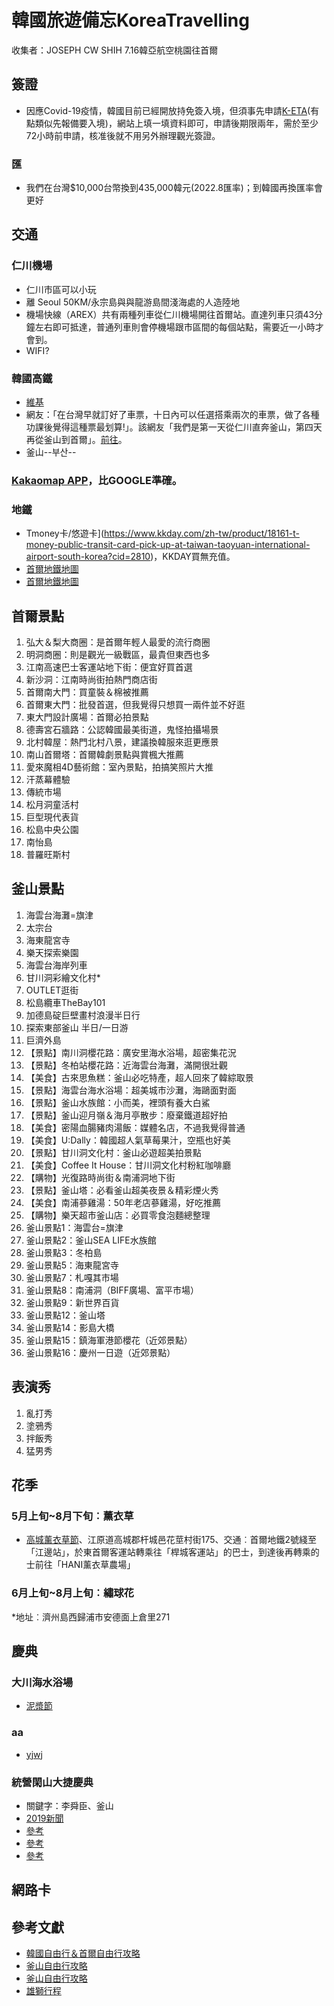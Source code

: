 # 韓國旅遊備忘KoreaTravelling
收集者：JOSEPH CW SHIH
7.16韓亞航空桃園往首爾
## 簽證
* 因應Covid-19疫情，韓國目前已經開放持免簽入境，但須事先申請[K-ETA](https://www.k-eta.go.kr/portal/apply/index.do)(有點類似先報備要入境)，網站上填一填資料即可，申請後期限兩年，需於至少72小時前申請，核准後就不用另外辦理觀光簽證。
### 匯
* 我們在台灣$10,000台幣換到435,000韓元(2022.8匯率)；到韓國再換匯率會更好
## 交通
### 仁川機場
* 仁川市區可以小玩
* 離 Seoul 50KM/永宗島與與龍游島間淺海處的人造陸地
* 機場快線（AREX）共有兩種列車從仁川機場開往首爾站。直達列車只須43分鐘左右即可抵達，普通列車則會停機場跟市區間的每個站點，需要近一小時才會到。
* WIFI?
### 韓國高鐵
* [維基](https://zh.wikipedia.org/zh-tw/%E9%9F%93%E5%9C%8B%E9%AB%98%E9%80%9F%E9%90%B5%E9%81%93)
* 網友：「在台灣早就訂好了車票，十日內可以任選搭乘兩次的車票，做了各種功課後覺得這種票最划算!」。該網友「我們是第一天從仁川直奔釜山，第四天再從釜山到首爾」。[前往](https://jumptiger22.pixnet.net/blog/post/219766257-%E3%80%90%E9%A6%96%E7%88%BE%E9%87%9C%E5%B1%B1%E3%80%91ktx%E5%B1%8D%E9%80%9F%E5%88%97%E8%BB%8A)。
* 釜山--부산--
### [Kakaomap APP](https://apps.apple.com/tw/app/kakaomap-korea-no-1-map/id304608425)，比GOOGLE準確。
### 地鐵
* Tmoney卡/悠遊卡](https://www.kkday.com/zh-tw/product/18161-t-money-public-transit-card-pick-up-at-taiwan-taoyuan-international-airport-south-korea?cid=2810)，KKDAY買無充值。
* [首爾地鐵地圖](http://img.hanyouwang.com/news/20170405/1491351137778843.jpg)
* [首爾地鐵地圖](https://drive.google.com/drive/folders/1Hk-OPbbJYE8fhNw9JBibojnuIUu7jrLU)
## 首爾景點
1. 弘大＆梨大商圈：是首爾年輕人最愛的流行商圈
2. 明洞商圈：則是觀光一級戰區，最貴但東西也多
3. 江南高速巴士客運站地下街：便宜好買首選
4. 新沙洞：江南時尚街拍熱門商店街
5. 首爾南大門：買童裝＆棉被推薦
6. 首爾東大門：批發首選，但我覺得只想買一兩件並不好逛
7. 東大門設計廣場：首爾必拍景點
8. 德壽宮石牆路：公認韓國最美街道，鬼怪拍攝場景
9. 北村韓屋：熱門北村八景，建議換韓服來逛更應景
10. 南山首爾塔：首爾韓劇景點與賞楓大推薦
11. 愛來魔相4D藝術館：室內景點，拍搞笑照片大推
12. 汗蒸幕體驗
13. 傳統市場
14. 松月洞童活村
15. 巨型現代表貨
16. 松島中央公園
17. 南怡島
18. 普羅旺斯村


## 釜山景點
1. 海雲台海灘=旗津
2. 太宗台
3. 海東龍宮寺
4. 樂天探索樂園 
5. 海雲台海岸列車 
6. 甘川洞彩繪文化村*
7. OUTLET逛街
8. 松島纜車TheBay101
9. 加德島碇巨壁畫村浪漫半日行
10. 探索東部釜山 半日/一日游
11. 巨濟外島
12. 【景點】南川洞櫻花路：廣安里海水浴場，超密集花況 
13. 【景點】冬柏站櫻花路：近海雲台海灘，滿開很壯觀 
14. 【美食】古來思魚糕：釜山必吃特產，超人回來了韓綜取景 
15. 【景點】海雲台海水浴場：超美城市沙灘，海鷗面對面 
16. 【景點】釜山水族館：小而美，裡頭有養大白鯊 
17. 【景點】釜山迎月嶺＆海月亭散步：廢棄鐵道超好拍
18. 【美食】密陽血腸豬肉湯飯：媒體名店，不過我覺得普通
19. 【美食】U:Dally：韓國超人氣草莓果汁，空瓶也好美
20. 【景點】甘川洞文化村：釜山必遊超美拍景點
21. 【美食】Coffee It House：甘川洞文化村粉紅咖啡廳 
22. 【購物】光復路時尚街＆南浦洞地下街 
23. 【景點】釜山塔：必看釜山超美夜景＆精彩煙火秀 
24. 【美食】南浦蔘雞湯：50年老店蔘雞湯，好吃推薦
25. 【購物】樂天超市釜山店：必買零食泡麵總整理
26. 釜山景點1：海雲台=旗津
27. 釜山景點2：釜山SEA LIFE水族館
28. 釜山景點3：冬柏島
29. 釜山景點5：海東龍宮寺
30. 釜山景點7：札嘎其市場
31. 釜山景點8：南浦洞（BIFF廣場、富平市場）
32. 釜山景點9：新世界百貨
33. 釜山景點12：釜山塔
34. 釜山景點14：影島大橋
35. 釜山景點15：鎮海軍港節櫻花（近郊景點）
36. 釜山景點16：慶州一日遊（近郊景點）

## 表演秀
1. 亂打秀
2. 塗鴉秀 
3. 拌飯秀 
4. 猛男秀

## 花季
### 5月上旬~8月下旬︰薰衣草
* [高城薰衣草節](https://www.lavenderfarm.co.kr/src/main/indexpage.php)、江原道高城郡杆城邑花莖村街175、交通︰首爾地鐵2號綫至「江邊站」，於東首爾客運站轉乘往「桿城客運站」的巴士，到達後再轉乘的士前往「HANI薰衣草農場」
### 6月上旬~8月上旬︰繡球花
*地址︰濟州島西歸浦市安德面上倉里271 

## 慶典
### 大川海水浴場
* [泥漿節](https://big5chinese.visitkorea.or.kr/cht/ATT/3_2_view.jsp?cid=332760)
### aa
* [yjwj](https://blog.kkday.com/wp-content/uploads/%E9%9F%93%E5%9C%8B%E6%85%B6%E5%85%B8.jpg)
### 統營閑山大捷慶典
* 關鍵字：李舜臣、釜山
* [2019新聞](https://big5chinese.visitkorea.or.kr/cht/TRI/5_4_view.jsp?gotoPage=2&cid=2614450)
* [參考](https://www.creatrip.com/blog/5295)
* [參考](https://big5chinese.visitkorea.or.kr/cht/ATT/3_4_view.jsp?cid=696167)
* [參考](https://www.facebook.com/big5chinese.visitkorea/posts/2933303090044046/)

## 網路卡

## 參考文獻
* [韓國自由行＆首爾自由行攻略](https://mimihan.tw/seoul-travel/)
* [釜山自由行攻略](https://mimihan.tw/busan-travel/)
* [釜山自由行攻略](https://bobby.tw/blog/post/232116613-【釜山景點地圖】韓國釜山自由行必去景點！)
* [雄獅行程](https://travel.liontravel.com/detail?NormGroupID=3d06d49d-db1b-4ad9-9d5a-c893d614bfdc&GroupID=23JK425ITD-ZP)
